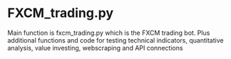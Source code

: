 # FXCM_trading.py
Main function is fxcm_trading.py which is the FXCM trading bot. Plus additional functions and code for testing technical indicators, quantitative analysis, value investing, webscraping and API connections

